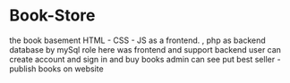# Book-Store
the book basement
HTML - CSS - JS as a frontend. , php as backend
database by mySql
role here was frontend and support backend
user can create account and sign in and buy books
admin can see put best seller - publish books on
website
